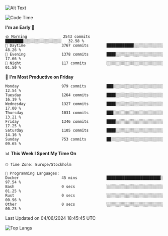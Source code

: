 ![Alt Text](https://media.tenor.com/3Gehha8RO-sAAAAC/goose-dance.gif)

<!--START_SECTION:waka-->
![Code Time](http://img.shields.io/badge/Code%20Time-159%20hrs%2048%20mins-blue)

**I'm an Early 🐤** 

```text
🌞 Morning                2543 commits        ████████░░░░░░░░░░░░░░░░░   32.58 % 
🌆 Daytime                3767 commits        ████████████░░░░░░░░░░░░░   48.26 % 
🌃 Evening                1378 commits        ████░░░░░░░░░░░░░░░░░░░░░   17.66 % 
🌙 Night                  117 commits         ░░░░░░░░░░░░░░░░░░░░░░░░░   01.50 % 
```
📅 **I'm Most Productive on Friday** 

```text
Monday                   979 commits         ███░░░░░░░░░░░░░░░░░░░░░░   12.54 % 
Tuesday                  1264 commits        ████░░░░░░░░░░░░░░░░░░░░░   16.19 % 
Wednesday                1327 commits        ████░░░░░░░░░░░░░░░░░░░░░   17.00 % 
Thursday                 1031 commits        ███░░░░░░░░░░░░░░░░░░░░░░   13.21 % 
Friday                   1346 commits        ████░░░░░░░░░░░░░░░░░░░░░   17.25 % 
Saturday                 1105 commits        ████░░░░░░░░░░░░░░░░░░░░░   14.16 % 
Sunday                   753 commits         ██░░░░░░░░░░░░░░░░░░░░░░░   09.65 % 
```


📊 **This Week I Spent My Time On** 

```text
🕑︎ Time Zone: Europe/Stockholm

💬 Programming Languages: 
Docker                   45 mins             ████████████████████████░   97.54 % 
Bash                     0 secs              ░░░░░░░░░░░░░░░░░░░░░░░░░   01.25 % 
Rust                     0 secs              ░░░░░░░░░░░░░░░░░░░░░░░░░   00.96 % 
Other                    0 secs              ░░░░░░░░░░░░░░░░░░░░░░░░░   00.25 % 
```


 Last Updated on 04/06/2024 18:45:45 UTC
<!--END_SECTION:waka-->

![Top Langs](https://github-readme-stats-rose-phi.vercel.app/api/top-langs/?username=jxncted\&layout=compact&hide=c,assembly,jupyter%20notebook)
